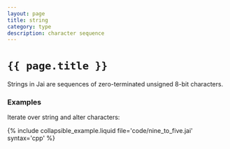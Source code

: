```yaml
---
layout: page
title: string
category: type
description: character sequence
---
```


# `{{ page.title }}`

Strings in Jai are sequences of zero-terminated unsigned 8-bit characters.

### Examples

Iterate over string and alter characters:

{% include collapsible_example.liquid file='code/nine_to_five.jai' syntax='cpp' %}
